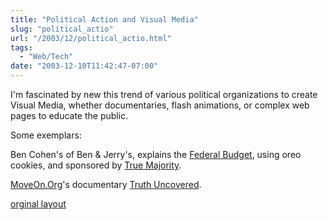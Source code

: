 ```yaml
---
title: "Political Action and Visual Media"
slug: "political_actio"
url: "/2003/12/political_actio.html"
tags:
  - "Web/Tech"
date: "2003-12-10T11:42:47-07:00"
---
```

<p>I'm fascinated by new this trend of various political organizations to create Visual Media, whether documentaries, flash animations, or complex web pages to educate the public.</p>
<p>Some exemplars:</p>
<p>Ben Cohen's of Ben & Jerry's, explains the <a href="http://action.truemajority.org/ctt.asp?u=285196&l=244">Federal Budget</a>, using oreo cookies, and sponsored by <a href="www.truemajority.org">True Majority</a>.</p>
<p><a href="www.moveon.org">MoveOn.Org</a>'s documentary <a href="http://www.truthuncovered.com/">Truth Uncovered</a>.</p>
<p class="previous"><a href="/previous/2003/12/political_actio.html" rel="syndication">orginal layout</a></p>
